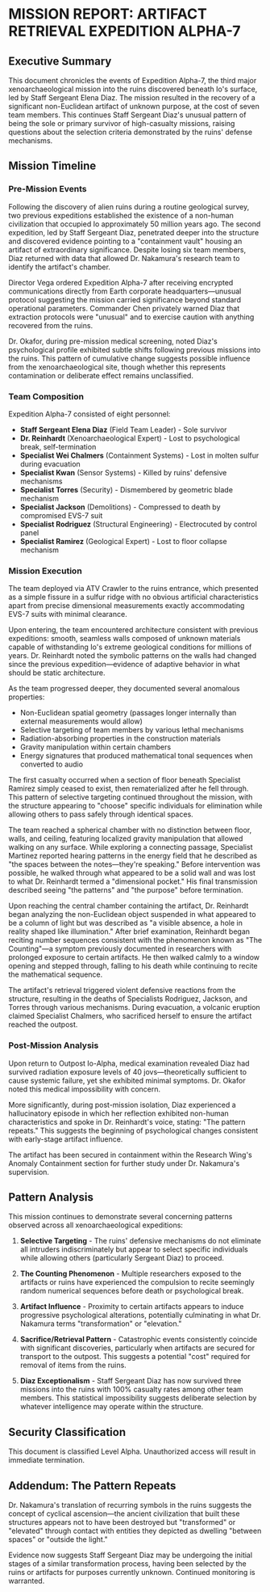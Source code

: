 # MISSION REPORT: ARTIFACT RETRIEVAL EXPEDITION ALPHA-7

## Executive Summary

This document chronicles the events of Expedition Alpha-7, the third major xenoarchaeological mission into the ruins discovered beneath Io's surface, led by Staff Sergeant Elena Diaz. The mission resulted in the recovery of a significant non-Euclidean artifact of unknown purpose, at the cost of seven team members. This continues Staff Sergeant Diaz's unusual pattern of being the sole or primary survivor of high-casualty missions, raising questions about the selection criteria demonstrated by the ruins' defense mechanisms.

## Mission Timeline

### Pre-Mission Events

Following the discovery of alien ruins during a routine geological survey, two previous expeditions established the existence of a non-human civilization that occupied Io approximately 50 million years ago. The second expedition, led by Staff Sergeant Diaz, penetrated deeper into the structure and discovered evidence pointing to a "containment vault" housing an artifact of extraordinary significance. Despite losing six team members, Diaz returned with data that allowed Dr. Nakamura's research team to identify the artifact's chamber.

Director Vega ordered Expedition Alpha-7 after receiving encrypted communications directly from Earth corporate headquarters—unusual protocol suggesting the mission carried significance beyond standard operational parameters. Commander Chen privately warned Diaz that extraction protocols were "unusual" and to exercise caution with anything recovered from the ruins.

Dr. Okafor, during pre-mission medical screening, noted Diaz's psychological profile exhibited subtle shifts following previous missions into the ruins. This pattern of cumulative change suggests possible influence from the xenoarchaeological site, though whether this represents contamination or deliberate effect remains unclassified.

### Team Composition

Expedition Alpha-7 consisted of eight personnel:

- **Staff Sergeant Elena Diaz** (Field Team Leader) - Sole survivor
- **Dr. Reinhardt** (Xenoarchaeological Expert) - Lost to psychological break, self-termination
- **Specialist Wei Chalmers** (Containment Systems) - Lost in molten sulfur during evacuation
- **Specialist Kwan** (Sensor Systems) - Killed by ruins' defensive mechanisms
- **Specialist Torres** (Security) - Dismembered by geometric blade mechanism
- **Specialist Jackson** (Demolitions) - Compressed to death by compromised EVS-7 suit
- **Specialist Rodriguez** (Structural Engineering) - Electrocuted by control panel
- **Specialist Ramirez** (Geological Expert) - Lost to floor collapse mechanism

### Mission Execution

The team deployed via ATV Crawler to the ruins entrance, which presented as a simple fissure in a sulfur ridge with no obvious artificial characteristics apart from precise dimensional measurements exactly accommodating EVS-7 suits with minimal clearance.

Upon entering, the team encountered architecture consistent with previous expeditions: smooth, seamless walls composed of unknown materials capable of withstanding Io's extreme geological conditions for millions of years. Dr. Reinhardt noted the symbolic patterns on the walls had changed since the previous expedition—evidence of adaptive behavior in what should be static architecture.

As the team progressed deeper, they documented several anomalous properties:
- Non-Euclidean spatial geometry (passages longer internally than external measurements would allow)
- Selective targeting of team members by various lethal mechanisms
- Radiation-absorbing properties in the construction materials
- Gravity manipulation within certain chambers
- Energy signatures that produced mathematical tonal sequences when converted to audio

The first casualty occurred when a section of floor beneath Specialist Ramirez simply ceased to exist, then rematerialized after he fell through. This pattern of selective targeting continued throughout the mission, with the structure appearing to "choose" specific individuals for elimination while allowing others to pass safely through identical spaces.

The team reached a spherical chamber with no distinction between floor, walls, and ceiling, featuring localized gravity manipulation that allowed walking on any surface. While exploring a connecting passage, Specialist Martinez reported hearing patterns in the energy field that he described as "the spaces between the notes—they're speaking." Before intervention was possible, he walked through what appeared to be a solid wall and was lost to what Dr. Reinhardt termed a "dimensional pocket." His final transmission described seeing "the patterns" and "the purpose" before termination.

Upon reaching the central chamber containing the artifact, Dr. Reinhardt began analyzing the non-Euclidean object suspended in what appeared to be a column of light but was described as "a visible absence, a hole in reality shaped like illumination." After brief examination, Reinhardt began reciting number sequences consistent with the phenomenon known as "The Counting"—a symptom previously documented in researchers with prolonged exposure to certain artifacts. He then walked calmly to a window opening and stepped through, falling to his death while continuing to recite the mathematical sequence.

The artifact's retrieval triggered violent defensive reactions from the structure, resulting in the deaths of Specialists Rodriguez, Jackson, and Torres through various mechanisms. During evacuation, a volcanic eruption claimed Specialist Chalmers, who sacrificed herself to ensure the artifact reached the outpost.

### Post-Mission Analysis

Upon return to Outpost Io-Alpha, medical examination revealed Diaz had survived radiation exposure levels of 40 jovs—theoretically sufficient to cause systemic failure, yet she exhibited minimal symptoms. Dr. Okafor noted this medical impossibility with concern.

More significantly, during post-mission isolation, Diaz experienced a hallucinatory episode in which her reflection exhibited non-human characteristics and spoke in Dr. Reinhardt's voice, stating: "The pattern repeats." This suggests the beginning of psychological changes consistent with early-stage artifact influence.

The artifact has been secured in containment within the Research Wing's Anomaly Containment section for further study under Dr. Nakamura's supervision.

## Pattern Analysis

This mission continues to demonstrate several concerning patterns observed across all xenoarchaeological expeditions:

1. **Selective Targeting** - The ruins' defensive mechanisms do not eliminate all intruders indiscriminately but appear to select specific individuals while allowing others (particularly Sergeant Diaz) to proceed.

2. **The Counting Phenomenon** - Multiple researchers exposed to the artifacts or ruins have experienced the compulsion to recite seemingly random numerical sequences before death or psychological break.

3. **Artifact Influence** - Proximity to certain artifacts appears to induce progressive psychological alterations, potentially culminating in what Dr. Nakamura terms "transformation" or "elevation."

4. **Sacrifice/Retrieval Pattern** - Catastrophic events consistently coincide with significant discoveries, particularly when artifacts are secured for transport to the outpost. This suggests a potential "cost" required for removal of items from the ruins.

5. **Diaz Exceptionalism** - Staff Sergeant Diaz has now survived three missions into the ruins with 100% casualty rates among other team members. This statistical impossibility suggests deliberate selection by whatever intelligence may operate within the structure.

## Security Classification

This document is classified Level Alpha. Unauthorized access will result in immediate termination.

## Addendum: The Pattern Repeats

Dr. Nakamura's translation of recurring symbols in the ruins suggests the concept of cyclical ascension—the ancient civilization that built these structures appears not to have been destroyed but "transformed" or "elevated" through contact with entities they depicted as dwelling "between spaces" or "outside the light."

Evidence now suggests Staff Sergeant Diaz may be undergoing the initial stages of a similar transformation process, having been selected by the ruins or artifacts for purposes currently unknown. Continued monitoring is warranted.
